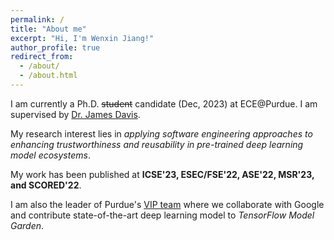 ```yaml
---
permalink: /
title: "About me"
excerpt: "Hi, I'm Wenxin Jiang!"
author_profile: true
redirect_from: 
  - /about/
  - /about.html
---
```



I am currently a Ph.D. ~~student~~ candidate (Dec, 2023) at ECE@Purdue. I am supervised by [Dr. James Davis](https://davisjam.github.io/). 

My research interest lies in *applying software engineering approaches to enhancing trustworthiness and reusability in pre-trained deep learning model ecosystems*.

My work has been published at **ICSE'23, ESEC/FSE'22, ASE'22, MSR'23, and SCORED'22**.

I am also the leader of Purdue's [VIP team](https://engineering.purdue.edu/VIP/teams/tensorflow) where we collaborate with Google and contribute state-of-the-art deep learning model to *TensorFlow Model Garden*.